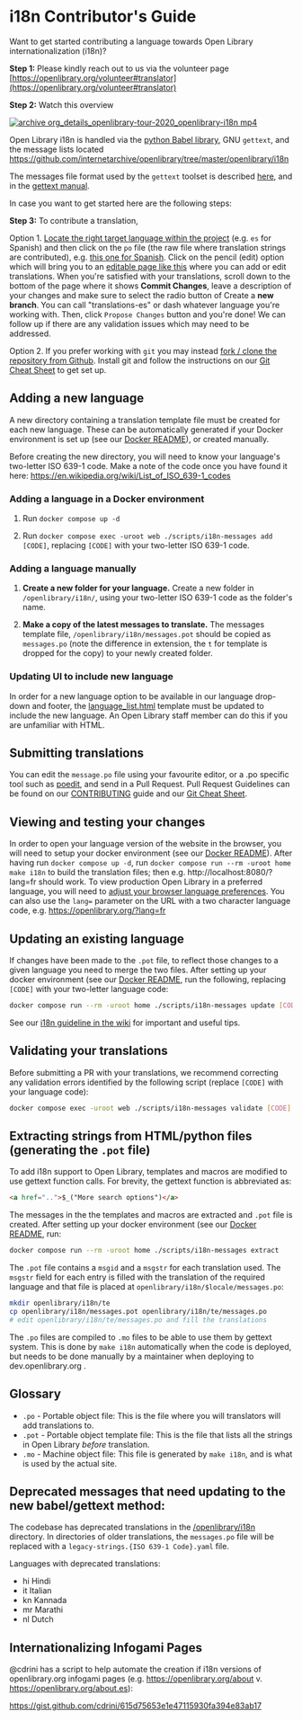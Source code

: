 # i18n Contributor's Guide

Want to get started contributing a language towards Open Library internationalization (i18n)?

**Step 1:** Please kindly reach out to us via the volunteer page [https://openlibrary.org/volunteer#translator](https://openlibrary.org/volunteer#translator)

**Step 2:** Watch this overview

[![archive org_details_openlibrary-tour-2020_openlibrary-i18n mp4](https://user-images.githubusercontent.com/978325/122978288-33343700-d34b-11eb-858c-774151af4e87.png)](https://archive.org/embed/openlibrary-tour-2020/openlibrary-i18n.mp4?start=8)

Open Library i18n is handled via the [python Babel library](http://babel.pocoo.org/en/latest/), GNU `gettext`, and the message lists located https://github.com/internetarchive/openlibrary/tree/master/openlibrary/i18n

The messages file format used by the `gettext` toolset is described [here](http://pology.nedohodnik.net/doc/user/en_US/ch-poformat.html), and in the [gettext manual](https://www.gnu.org/software/gettext/manual/html_node/PO-Files.html#PO-Files).

In case you want to get started here are the following steps:

**Step 3:**
To contribute a translation,

Option 1. [Locate the right target language within the project](https://github.com/internetarchive/openlibrary/tree/master/openlibrary/i18n) (e.g. `es` for Spanish) and then click on the `po` file (the raw file where translation strings are contributed), e.g. [this one for Spanish](https://github.com/internetarchive/openlibrary/tree/master/openlibrary/i18n/es). Click on the pencil (edit) option which will bring you to an [editable page like this](https://github.com/internetarchive/openlibrary/edit/master/openlibrary/i18n/es/messages.po) where you can add or edit translations. When you're satisfied with your translations, scroll down to the bottom of the page where it shows **Commit Changes**, leave a description of your changes and make sure to select the radio button of Create a **new branch**. You can call "translations-es" or dash whatever language you're working with. Then, click `Propose Changes` button and you're done! We can follow up if there are any validation issues which may need to be addressed.

Option 2. If you prefer working with `git` you may instead [fork / clone the repository from Github](https://github.com/internetarchive/openlibrary/fork). Install git and follow the instructions on our [Git Cheat Sheet](https://github.com/internetarchive/openlibrary/wiki/Git-Cheat-Sheet) to get set up.

## Adding a new language
A new directory containing a translation template file must be created for each new language.  These can be automatically generated if your Docker environment is set up (see our [Docker README](https://github.com/internetarchive/openlibrary/blob/master/docker/README.md)), or created manually.

Before creating the new directory, you will need to know your language's two-letter ISO 639-1 code.  Make a note of the code once you have found it here: https://en.wikipedia.org/wiki/List_of_ISO_639-1_codes

### Adding a language in a Docker environment
1. Run `docker compose up -d`

2. Run `docker compose exec -uroot web ./scripts/i18n-messages add [CODE]`, replacing `[CODE]` with your two-letter ISO 639-1 code.

### Adding a language manually

1. **Create a new folder for your language.** Create a new folder in `/openlibrary/i18n/`, using your two-letter ISO 639-1 code as the folder's name.

2. **Make a copy of the latest messages to translate.** The messages template file, `/openlibrary/i18n/messages.pot` should be copied as `messages.po` (note the difference in extension, the `t` for template is dropped for the copy) to your newly created folder.

### Updating UI to include new language
In order for a new language option to be available in our language drop-down and footer, the [language_list.html](https://github.com/internetarchive/openlibrary/blob/master/openlibrary/templates/languages/language_list.html) template must be updated to include the new language.  An Open Library staff member can do this if you are unfamiliar with HTML.

## Submitting translations
You can edit the `message.po` file using your favourite editor, or a .po specific tool such as [poedit](https://poedit.net/), and send in a Pull Request. Pull Request Guidelines can be found on our [CONTRIBUTING](https://github.com/internetarchive/openlibrary/blob/master/CONTRIBUTING.md) guide and our [Git Cheat Sheet](https://github.com/internetarchive/openlibrary/wiki/Git-Cheat-Sheet).

## Viewing and testing your changes
In order to open your language version of the website in the browser, you will need to setup your docker environment (see our [Docker README](https://github.com/internetarchive/openlibrary/blob/master/docker/README.md)). After having run `docker compose up -d`, run `docker compose run --rm -uroot home make i18n` to build the translation files; then e.g. http://localhost:8080/?lang=fr should work.
To view production Open Library in a preferred language, you will need to [adjust your browser language preferences]( https://www.w3.org/International/questions/qa-lang-priorities). You can also use the `lang=` parameter on the URL with a two character language code, e.g. https://openlibrary.org/?lang=fr

## Updating an existing language

If changes have been made to the `.pot` file, to reflect those changes to a given language you need to merge the two files. After setting up your docker environment (see our [Docker README](https://github.com/internetarchive/openlibrary/blob/master/docker/README.md), run the following, replacing `[CODE]` with your two-letter language code:

```bash
docker compose run --rm -uroot home ./scripts/i18n-messages update [CODE]
```

See our [i18n guideline in the wiki](https://github.com/internetarchive/openlibrary/wiki/Frontend-Guide#internationalization-i18n---for-translators) for important and useful tips.

## Validating your translations

Before submitting a PR with your translations, we recommend correcting any validation errors identified by the following script (replace `[CODE]` with your language code):

```bash
docker compose exec -uroot web ./scripts/i18n-messages validate [CODE]
```

## Extracting strings from HTML/python files (generating the `.pot` file)

To add i18n support to Open Library, templates and macros are modified to use gettext function calls. For brevity, the gettext function is abbreviated as:

```html
<a href="..">$_("More search options")</a>
```

The messages in the the templates and macros are extracted and `.pot` file is created. After setting up your docker environment (see our [Docker README](https://github.com/internetarchive/openlibrary/blob/master/docker/README.md), run:

```bash
docker compose run --rm -uroot home ./scripts/i18n-messages extract
```

The `.pot` file contains a `msgid` and a `msgstr` for each translation used. The `msgstr` field for each entry is filled with the translation of the required language and that file is placed at `openlibrary/i18n/$locale/messages.po`:

```bash
mkdir openlibrary/i18n/te
cp openlibrary/i18n/messages.pot openlibrary/i18n/te/messages.po
# edit openlibrary/i18n/te/messages.po and fill the translations
```

The `.po` files are compiled to `.mo` files to be able to use them by gettext system. This is done by `make i18n` automatically when the code is deployed, but needs to be done manually by a maintainer when deploying to dev.openlibrary.org .

## Glossary
- `.po` - Portable object file: This is the file where you will translators will add translations to.
- `.pot` - Portable object template file: This is the file that lists all the strings in Open Library _before_ translation.
- `.mo` - Machine object file: This file is generated by `make i18n`, and is what is used by the actual site.

## Deprecated messages that need updating to the new babel/gettext method:

The codebase has deprecated translations in the [/openlibrary/i18n](https://github.com/internetarchive/openlibrary/tree/master/openlibrary/i18n) directory. In directories of older translations, the `messages.po` file will be replaced with a `legacy-strings.{ISO 639-1 Code}.yaml` file.

Languages with deprecated translations:

* hi Hindi
* it Italian
* kn Kannada
* mr Marathi
* nl Dutch

## Internationalizing Infogami Pages

@cdrini has a script to help automate the creation if i18n versions of openlibrary.org infogami pages (e.g. https://openlibrary.org/about v. https://openlibrary.org/about.es):

https://gist.github.com/cdrini/615d75653e1e47115930fa394e83ab17
